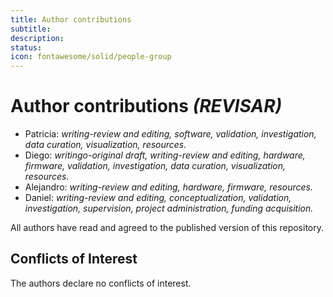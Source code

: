 ```yaml
---
title: Author contributions
subtitle: 
description: 
status: 
icon: fontawesome/solid/people-group
---
```


# Author contributions *(REVISAR)*

- Patricia: *writing-review and editing, software, validation, investigation, data curation, visualization, resources.*
- Diego: *writingo-original draft, writing-review and editing, hardware, firmware, validation, investigation, data curation, visualization, resources.*
- Alejandro: *writing-review and editing, hardware, firmware, resources.*
- Daniel: *writing-review and editing, conceptualization, validation, investigation, supervision, project administration, funding acquisition.*

All authors have read and agreed to the published version of this repository.

## Conflicts of Interest

The authors declare no conflicts of interest.
